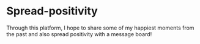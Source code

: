 # Spread-positivity
Through this platform, I hope to share some of my happiest moments from the past and also spread positivity with a message board!
